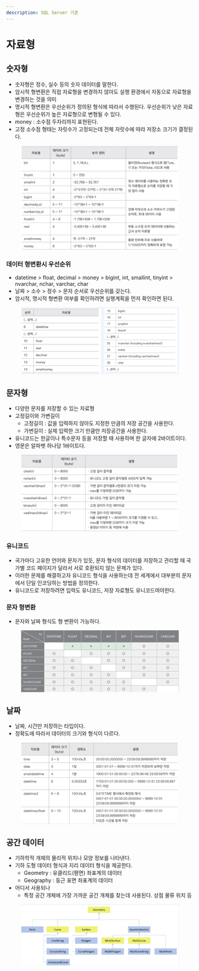 ```yaml
---
description: SQL Server 기준
---
```


# 자료형

## 숫자형&#x20;

* 숫자형은 정수, 실수 등의 숫자 데이터를 말한다.&#x20;
* 암시적 형변환은 직접 자료형을 변경하지 않아도 실행 환경에서 자동으로 자료형을 변경하는 것을 의미&#x20;
* 명시적 형변환은 우선순위가 정의된 형식에 따라서 수행된다. 우선순위가 낮은 자료형은 우선순위가 높은 자료형으로 변형될 수 있다.&#x20;
* money : 소수점 두자리까지 표현된다.&#x20;
* 고정 소수점 형태는 자릿수가 고정되는데 전체 자릿수에 따라 저장소 크기가 결정된다.&#x20;

<figure><img src="../../.gitbook/assets/image (29).png" alt=""><figcaption></figcaption></figure>

### 데이터 형변환시 우선순위&#x20;

* datetime > float, decimal > money > bigint, int, smallint, tinyint > nvarchar, nchar, varchar, char&#x20;
* 날짜 > 소수 > 정수 > 문자 순서로 우선순위를 갖는다.&#x20;
* 암시적, 명시적 형변환 여부를 확인하려면 실행계획을 먼저 확인하면 된다.&#x20;

<figure><img src="../../.gitbook/assets/image.png" alt=""><figcaption></figcaption></figure>

## 문자형

* 다양한 문자를 저장할 수 있는 자료형&#x20;
* 고정길이와 가변길이&#x20;
  * 고정길이 : 값을 입력하지 않아도 지정한 만큼의 저장 공간을 사용한다.&#x20;
  * 가변길이 : 실제 입력한 크기 만큼만 저장공간을 사용한다.  &#x20;
* 유니코드는 한글이나 특수문자 등을 저장할 때 사용하며 한 글자에 2바이트이다.&#x20;
* 영문은 알파벳 하나당 1바이트다.&#x20;

<figure><img src="../../.gitbook/assets/image (27).png" alt=""><figcaption></figcaption></figure>

### 유니코드&#x20;

* 국가마다 고유한 언어와 문자가 있듯, 문자 형식의 데이터를 저장하고 관리할 때 국가별 코드 페이지가 달라서 서로 호환되지 않는 문제가 있다.&#x20;
* 이러한 문제를 해결하고자 유니코드 형식을 사용하는데 전 세계에서 대부분의 문자에서 단일 인코딩하는 방법을 정의한다.&#x20;
* 유니코드로 저장하려면 입력도 유니코드, 저장 자료형도 유니코드여야한다.&#x20;

### 문자 형변환&#x20;

* 문자와 날짜 형식도 형 변환이 가능하다.&#x20;

<figure><img src="../../.gitbook/assets/image (60).png" alt=""><figcaption></figcaption></figure>

## 날짜&#x20;

* 날짜, 시간만 저장하는 타입이다.&#x20;
* 정확도에 따라서 데이터의 크기와 형식이 다르다.&#x20;

<figure><img src="../../.gitbook/assets/image (28).png" alt=""><figcaption></figcaption></figure>

## 공간 데이터&#x20;

* 기하학적 개체의 물리적 위치나 모양 정보를 나타낸다.&#x20;
* 기하 도형 데이터 형식과 지리 데이터 형식을 제공한다.&#x20;
  * Geometry : 유클리드(평면) 좌표계의 데이터&#x20;
  * Geography : 둥근 표면 좌표계의 데이터&#x20;
* 어디서 사용되나
  * 특정 공간 개체에 가장 가까운 공간 개체를 찾는데 사용된다. 상점 물류 위치 등&#x20;

<figure><img src="../../.gitbook/assets/image (14).png" alt=""><figcaption></figcaption></figure>
